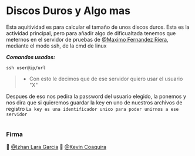 # Discos Duros y Algo mas

Esta aquitividad es para calcular el tamaño de unos discos duros. Esta es la actividad principal, pero para añadir algo de dificualtada tenemos que meternos en el servidor de pruebas de [@Maximo Fernandez Riera](https://github.com/maximofernandezriera), mediante el modo ssh, de la cmd de linux


_**Comandos usados:**_

```
ssh user@ip/url
```
> - Con esto le decimos que de ese servidor quiero usar el usuario "X"

Despues de eso nos pedira la password del usuario elegido, la ponemos y nos dira que si quieremos guardar la key en uno de nuestros archivos de registro
`La key es una identificador unico para poder unirnos a ese servidor`

```

```


### Firma 
👋 [@Izhan Lara Garcia](https://github.com/izhanlaragarcia)
👋 [@Kevin Coaquira](https://github.com/kevin-coaquira)
